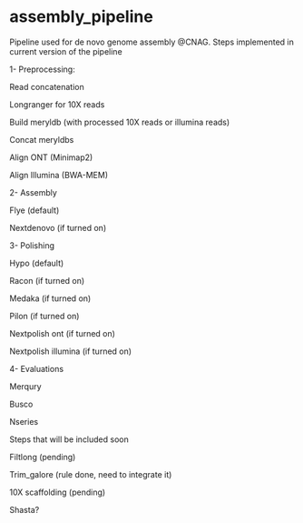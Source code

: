 # assembly_pipeline
Pipeline used for de novo genome assembly @CNAG.
Steps implemented in current version of the pipeline

1- Preprocessing:


	
Read concatenation
	
Longranger for 10X reads
	
Build meryldb (with processed 10X reads or illumina reads)
	
Concat meryldbs
	
Align ONT (Minimap2)
	
Align Illumina (BWA-MEM)

2- Assembly


	
Flye (default)
	
Nextdenovo (if turned on)

3- Polishing


	
Hypo (default)
	
Racon (if turned on)
	
Medaka (if turned on)
	
Pilon (if turned on)
	
Nextpolish ont (if turned on)
	
Nextpolish illumina (if turned on)


4- Evaluations


	
Merqury
	
Busco
	
Nseries

Steps that will be included soon


	
Filtlong (pending)
	
Trim_galore (rule done, need to integrate it)



	
10X scaffolding (pending)
	
Shasta?

